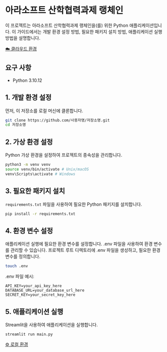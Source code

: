 # 아라소프트 산학협력과제 랭체인

이 프로젝트는 아라소프트 산학협력과제 랭체인을(를) 위한 Python 애플리케이션입니다. 이 가이드에서는 개발 환경 설정 방법, 필요한 패키지 설치 방법, 애플리케이션 실행 방법을 설명합니다.

[☁️ 클라우드 환경](https://arasoft-langchain.streamlit.app/)

## 요구 사항

- Python 3.10.12

## 1. 개발 환경 설정

먼저, 이 저장소를 로컬 머신에 클론합니다.

```sh
git clone https://github.com/사용자명/저장소명.git
cd 저장소명
```

## 2. 가상 환경 설정

Python 가상 환경을 설정하여 프로젝트의 종속성을 관리합니다.

```sh
python3 -m venv venv
source venv/bin/activate # Unix/macOS
venv\Scripts\activate # Windows
```

## 3. 필요한 패키지 설치

`requirements.txt` 파일을 사용하여 필요한 Python 패키지를 설치합니다.

```sh
pip install -r requirements.txt
```

## 4. 환경 변수 설정

애플리케이션 실행에 필요한 환경 변수를 설정합니다. .env 파일을 사용하여 환경 변수를 관리할 수 있습니다. 프로젝트 루트 디렉토리에 .env 파일을 생성하고, 필요한 환경 변수를 정의합니다.

```sh
touch .env
```

.env 파일 예시:

```
API_KEY=your_api_key_here
DATABASE_URL=your_database_url_here
SECRET_KEY=your_secret_key_here
```

## 5. 애플리케이션 실행

Streamlit을 사용하여 애플리케이션을 실행합니다.

```
streamlit run main.py
```

[⚙️ 로컬 환경](http://localhost:8501/)

